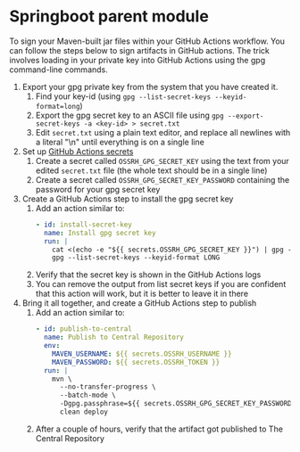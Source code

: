 # Springboot parent module

To sign your Maven-built jar files within your GitHub Actions workflow. You can follow the steps below to sign artifacts in GitHub actions. The trick involves loading in your private key into GitHub Actions using the gpg command-line commands.

1. Export your gpg private key from the system that you have created it.
    1. Find your key-id (using `gpg --list-secret-keys --keyid-format=long`)
    2. Export the gpg secret key to an ASCII file using `gpg --export-secret-keys -a <key-id> > secret.txt`
    3. Edit `secret.txt` using a plain text editor, and replace all newlines with a literal "\n" until everything is on a single line
2. Set up [GitHub Actions secrets](https://help.github.com/en/actions/configuring-and-managing-workflows/creating-and-storing-encrypted-secrets)
    1. Create a secret called `OSSRH_GPG_SECRET_KEY` using the text from your edited `secret.txt` file (the whole text should be in a single line)
    2. Create a secret called `OSSRH_GPG_SECRET_KEY_PASSWORD` containing the password for your gpg secret key
3. Create a GitHub Actions step to install the gpg secret key
    1. Add an action similar to:
        ```yaml
        - id: install-secret-key
          name: Install gpg secret key
          run: |
            cat <(echo -e "${{ secrets.OSSRH_GPG_SECRET_KEY }}") | gpg --batch --import
            gpg --list-secret-keys --keyid-format LONG
        ```
    2. Verify that the secret key is shown in the GitHub Actions logs
    3. You can remove the output from list secret keys if you are confident that this action will work, but it is better to leave it in there
4. Bring it all together, and create a GitHub Actions step to publish
    1. Add an action similar to:
        ```yaml
        - id: publish-to-central
          name: Publish to Central Repository
          env:
            MAVEN_USERNAME: ${{ secrets.OSSRH_USERNAME }}
            MAVEN_PASSWORD: ${{ secrets.OSSRH_TOKEN }}
          run: |
            mvn \
              --no-transfer-progress \
              --batch-mode \
              -Dgpg.passphrase=${{ secrets.OSSRH_GPG_SECRET_KEY_PASSWORD }} \
              clean deploy
        ```
    2. After a couple of hours, verify that the artifact got published to The Central Repository
